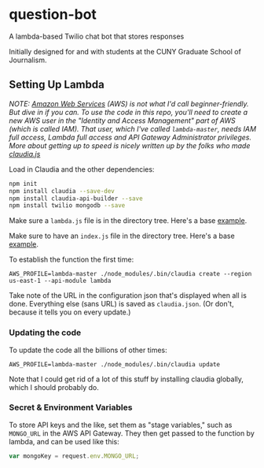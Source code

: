 # question-bot
A lambda-based Twilio chat bot that stores responses

Initially designed for and with students at the CUNY Graduate School of Journalism.

## Setting Up Lambda

_NOTE: [Amazon Web Services](aws.amazon.com) (AWS) is not what I'd call beginner-friendly. But dive in if you can. To use the code in this repo, you'll need to create a new AWS user in the "Identity and Access Management" part of AWS (which is called IAM). That user, which I've called `lambda-master`, needs IAM full access, Lambda full access and API Gateway Administrator privileges. More about getting up to speed is nicely written up by the folks who made [claudia.js](https://claudiajs.com/tutorials/installing.html)_

Load in Claudia and the other dependencies:

```bash
npm init
npm install claudia --save-dev
npm install claudia-api-builder --save
npm install twilio mongodb --save
```

Make sure a `lambda.js` file is in the directory tree. Here's a base  [example](https://gist.github.com/jkeefe/c013ea91f4cfaf95ecef2a51b9c77f13).

Make sure to have an `index.js` file in the directory tree. Here's a base [example](https://gist.github.com/jkeefe/2e61f4a4ff1c25b09020ff27525d9f74).

To establish the function the first time:

`AWS_PROFILE=lambda-master ./node_modules/.bin/claudia create --region us-east-1 --api-module lambda`

Take note of the URL in the configuration json that's displayed when all is done. Everything else (sans URL) is saved as `claudia.json`. (Or don't, because it tells you on every update.)

### Updating the code
  
To update the code all the billions of other times:

`AWS_PROFILE=lambda-master ./node_modules/.bin/claudia update`

Note that I could get rid of a lot of this stuff by installing claudia globally, which I should probably do.

### Secret & Environment Variables

To store API keys and the like, set them as "stage variables," such as `MONGO_URL` in the AWS API Gateway. They then get passed to the function by lambda, and can be used like this:
  
```javascript
var mongoKey = request.env.MONGO_URL;
```



